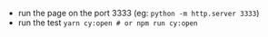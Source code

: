 - run the page on the port 3333 (eg: `python -m http.server 3333`)
- run the test `yarn cy:open # or npm run cy:open`
